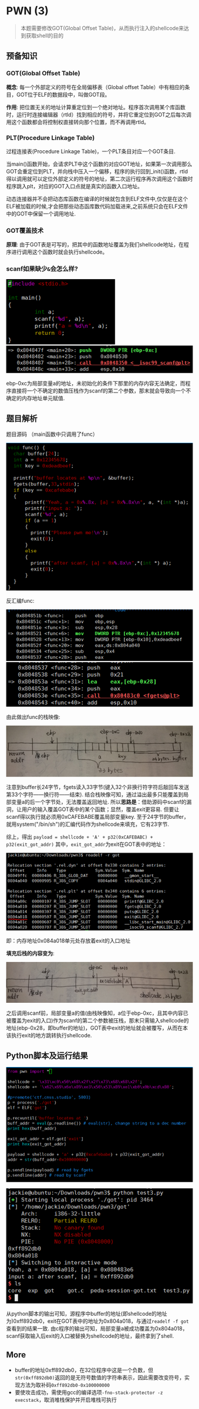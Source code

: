 # PWN (3)
> 本题需要修改GOT(Global Offset Table)，从而执行注入的shellcode来达到获取shell的目的

## 预备知识
### GOT(Global Offset Table)
**概念**: 每一个外部定义的符号在全局偏移表（Global offset Table）中有相应的条目，GOT位于ELF的数据段中，叫做GOT段。

**作用**: 把位置无关的地址计算重定位到一个绝对地址。程序首次调用某个库函数时，运行时连接编辑器（rtld）找到相应的符号，并将它重定位到GOT之后每次调用这个函数都会将控制权直接转向那个位置，而不再调用rtld。

### PLT(Procedure Linkage Table)
过程连接表(Procedure Linkage Table)，一个PLT条目对应一个GOT条目.

当main()函数开始，会请求PLT中这个函数的对应GOT地址，如果第一次调用那么GOT会重定位到PLT，并向栈中压入一个偏移，程序的执行回到_init()函数，rtld得以调用就可以定位外部定义的符号的地址，第二次运行程序再次调用这个函数时程序跳入plt，对应的GOT入口点就是真实的函数入口地址。

动态连接器并不会把动态库函数在编译的时候就包含到ELF文件中,仅仅是在这个ELF被加载的时候,才会把那些动态函库数代码加载进来,之前系统只会在ELF文件中的GOT中保留一个调用地址.

### GOT覆盖技术
**原理**: 由于GOT表是可写的，把其中的函数地址覆盖为我们shellcode地址，在程序进行调用这个函数时就会执行shellcode。

### scanf如果缺少`&`会怎么样?
![ex1](screenshot/ex1.PNG)
![ex2](screenshot/ex2.PNG)

ebp-0xc为局部变量a的地址，未初始化的条件下那里的内存内容无法确定，而程序直接将一个不确定的数值压栈作为scanf的第二个参数，那末就会导致向一个不确定的内存地址单元赋值.

## 题目解析
题目源码 （main函数中只调用了func）

![src1](screenshot/src1.PNG)

反汇编func:

![src2](screenshot/src2.PNG)
![src3](screenshot/src3.PNG)

由此做出func的栈映像:

![stack1](screenshot/stack1.PNG)

注意到buffer长24字节，fgets读入33字节(键入32个非换行符字符后敲回车发送第33个字符——换行符——结束). 结合栈映像可知，通过溢出最多只能覆盖到局部变量a的后一个字节处，无法覆盖返回地址. 所以**思路是**：借助源码中scanf的漏洞，让用户的输入覆盖GOT表中的某个函数；显然，覆盖exit更容易. 但要让scanf得以执行就必须用0xCAFEBABE覆盖局部变量key. 至于24字节的buffer，就用system("/bin/sh")的汇编代码作为shellcode来填充，它有23字节.

综上，得出 `payload = shellcode + 'A' + p32(0xCAFEBABC) + p32(exit_got_addr)`
其中，`exit_got_addr`为exit在GOT表中的地址：

![exit_addr](screenshot/exit_addr.PNG)

即：内存地址0x084a018单元处存放着exit的入口地址

**填充后栈的内容变为**:

![stack2](screenshot/stack2.PNG)

之后调用scanf前，局部变量a的值(由栈映像知，a位于ebp-0xc，且其中内容已被覆盖为exit的入口)作为scanf的第二个参数被压栈，那末只需输入shellcode的地址(ebp-0x28，即buffer的地址)，GOT表中exit的地址就会被覆写，从而在本该执行exit的地方跳转执行shellcode.

## Python脚本及运行结果

![python](screenshot/python.PNG)

![res](screenshot/res.PNG)

从python脚本的输出可知，源程序中buffer的地址(即shellcode的地址为)0xff892db0，exit在GOT表中的地址为0x804a018，与通过`readelf -f got`查看到的结果一致. 由c程序的输出可知，局部变量a被成功覆盖为0x804a018，scanf获取输入后exit的入口被替换为shellcode的地址，最终拿到了shell.

## More
* buffer的地址0xff892db0，在32位程序中这是一个负数，但`str(0xff892db0)`返回的是无符号数值的字符串表示，因此需要改变符号，实现方法为取补码`0xff892db0-0x100000000`
* 要使攻击成功，需使用gcc的编译选项`-fno-stack-protector -z execstack`，取消堆栈保护并开启堆栈可执行


 
